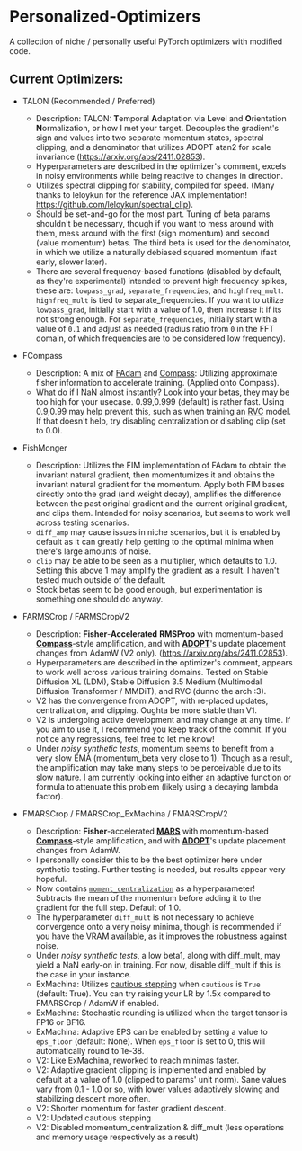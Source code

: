 # Personalized-Optimizers
A collection of niche / personally useful PyTorch optimizers with modified code.

## Current Optimizers:

* TALON (Recommended / Preferred)
  - Description: TALON: **T**emporal **A**daptation via **L**evel and **O**rientation **N**ormalization, or how I met your target. Decouples the gradient's sign and values into two separate momentum states, spectral clipping, and a denominator that utilizes ADOPT atan2 for scale invariance (https://arxiv.org/abs/2411.02853).
  - Hyperparameters are described in the optimizer's comment, excels in noisy environments while being reactive to changes in direction.
  - Utilizes spectral clipping for stability, compiled for speed. (Many thanks to leloykun for the reference JAX implementation! https://github.com/leloykun/spectral_clip).
  - Should be set-and-go for the most part. Tuning of beta params shouldn't be necessary, though if you want to mess around with them, mess around with the first (sign momentum) and second (value momentum) betas. The third beta is used for the denominator, in which we utilize a naturally debiased squared momentum (fast early, slower later).
  - There are several frequency-based functions (disabled by default, as they're experimental) intended to prevent high frequency spikes, these are: `lowpass_grad`, `separate_frequencies`, and `highfreq_mult`. `highfreq_mult` is tied to separate_frequencies. If you want to utilize `lowpass_grad`, initially start with a value of 1.0, then increase it if its not strong enough. For `separate_frequencies`, initially start with a value of `0.1` and adjust as needed (radius ratio from `0` in the FFT domain, of which frequencies are to be considered low frequency). 

* FCompass
  - Description: A mix of [FAdam](https://github.com/lessw2020/FAdam_PyTorch/blob/main/fadam.py) and [Compass](https://github.com/lodestone-rock/compass_optimizer/blob/main/compass.py): Utilizing approximate fisher information to accelerate training. (Applied onto Compass).
  - What do if I NaN almost instantly? Look into your betas, they may be too high for your usecase. 0.99,0.999 (default) is rather fast. Using 0.9,0.99 may help prevent this, such as when training an [RVC](https://github.com/RVC-Project/Retrieval-based-Voice-Conversion-WebUI) model. If that doesn't help, try disabling centralization or disabling clip (set to 0.0).

* FishMonger
  - Description: Utilizes the FIM implementation of FAdam to obtain the invariant natural gradient, then momentumizes it and obtains the invariant natural gradient for the momentum. Apply both FIM bases directly onto the grad (and weight decay), amplifies the difference between the past original gradient and the current original gradient, and clips them. Intended for noisy scenarios, but seems to work well across testing scenarios.
  - `diff_amp` may cause issues in niche scenarios, but it is enabled by default as it can greatly help getting to the optimal minima when there's large amounts of noise.
  - `clip` may be able to be seen as a multiplier, which defaults to 1.0. Setting this above 1 may amplify the gradient as a result. I haven't tested much outside of the default.
  - Stock betas seem to be good enough, but experimentation is something one should do anyway.

* FARMSCrop / FARMSCropV2
  - Description: **Fisher**-**Accelerated** **RMSProp** with momentum-based **[Compass](https://github.com/lodestone-rock/compass_optimizer)**-style amplification, and with **[ADOPT](https://github.com/iShohei220/adopt)**'s update placement changes from AdamW (V2 only). (https://arxiv.org/abs/2411.02853).
  - Hyperparameters are described in the optimizer's comment, appears to work well across various training domains. Tested on Stable Diffusion XL (LDM), Stable Diffusion 3.5 Medium (Multimodal Diffusion Transformer / MMDiT), and RVC (dunno the arch :3).
  - V2 has the convergence from ADOPT, with re-placed updates, centralization, and clipping. Oughta be more stable than V1.
  - V2 is undergoing active development and may change at any time. If you aim to use it, I recommend you keep track of the commit. If you notice any regressions, feel free to let me know!
  - Under *noisy synthetic tests*, momentum seems to benefit from a very slow EMA (momentum_beta very close to 1). Though as a result, the amplification may take many steps to be perceivable due to its slow nature. I am currently looking into either an adaptive function or formula to attenuate this problem (likely using a decaying lambda factor).

* FMARSCrop / FMARSCrop_ExMachina / FMARSCropV2
  - Description: **Fisher**-accelerated **[MARS](https://arxiv.org/abs/2411.10438)** with momentum-based **[Compass](https://github.com/lodestone-rock/compass_optimizer)**-style amplification, and with **[ADOPT](https://github.com/iShohei220/adopt)**'s update placement changes from AdamW.
  - I personally consider this to be the best optimizer here under synthetic testing. Further testing is needed, but results appear very hopeful.
  - Now contains [`moment_centralization`](https://arxiv.org/abs/2207.09066) as a hyperparameter! Subtracts the mean of the momentum before adding it to the gradient for the full step. Default of 1.0.
  - The hyperparameter `diff_mult` is not necessary to achieve convergence onto a very noisy minima, though is recommended if you have the VRAM available, as it improves the robustness against noise.
  - Under *noisy synthetic tests*, a low beta1, along with diff_mult, may yield a NaN early-on in training. For now, disable diff_mult if this is the case in your instance.
  - ExMachina: Utilizes [cautious stepping](https://arxiv.org/abs/2411.16085) when `cautious` is `True` (default: True). You can try raising your LR by 1.5x compared to FMARSCrop / AdamW if enabled.
  - ExMachina: Stochastic rounding is utilized when the target tensor is FP16 or BF16.
  - ExMachina: Adaptive EPS can be enabled by setting a value to `eps_floor` (default: None). When `eps_floor` is set to 0, this will automatically round to 1e-38.
  - V2: Like ExMachina, reworked to reach minimas faster.
  - V2: Adaptive gradient clipping is implemented and enabled by default at a value of 1.0 (clipped to params' unit norm). Sane values vary from 0.1 - 1.0 or so, with lower values adaptively slowing and stabilizing descent more often.
  - V2: Shorter momentum for faster gradient descent.
  - V2: Updated cautious stepping
  - V2: Disabled momentum_centralization & diff_mult (less operations and memory usage respectively as a result)

